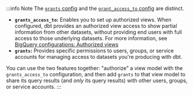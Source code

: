 :::info Note
The [`grants` config](grants) and the [`grant_access_to` config](bigquery-configs#authorized-views) are distinct.

- **`grants_access_to`:** Enables you to set up authorized views. When configured, dbt provides an authorized view access to show partial information from other datasets, without providing end users with full access to those underlying datasets. For more information, see [BigQuery configurations: Authorized views](/reference/resource-configs/bigquery-configs#authorized-views)
- **`grants`:** Provides specific permissions to users, groups, or service accounts for managing access to datasets you're producing with dbt.

You can use the two features together: "authorize" a view model with the `grants_access_to` configuration, and then add `grants` to that view model to share its query results (and _only_ its query results) with other users, groups, or service accounts.
:::
